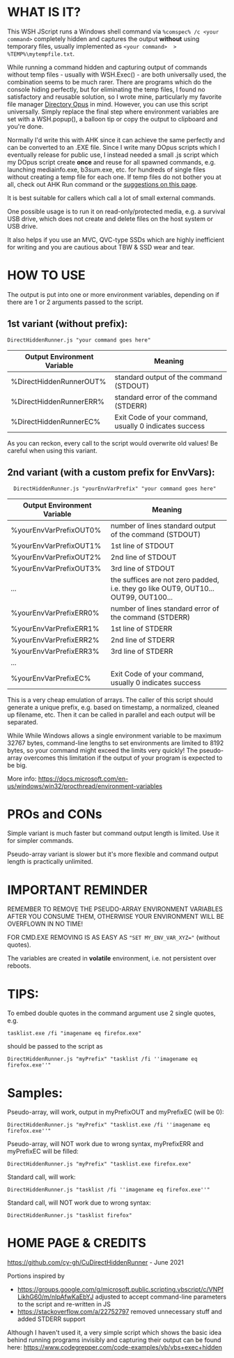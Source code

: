 # WHAT IS IT?

This WSH JScript runs a Windows shell command via ```%comspec% /c <your command>``` completely hidden and captures the output **without** using temporary files, usually implemented as ```<your command>  >  %TEMP%\mytempfile.txt```.

While running a command hidden and capturing output of commands without temp files - usually with WSH.Exec() - are both universally used, the combination seems to be much rarer. There are programs which do the console hiding perfectly, but for eliminating the temp files, I found no satisfactory and reusable solution, so I wrote mine, particularly my favorite file manager [Directory Opus](https://www.gpsoft.com.au/) in mind. However, you can use this script universally. Simply replace the final step where environment variables are set with a WSH.popup(), a balloon tip or copy the output to clipboard and you're done.

Normally I'd write this with AHK since it can achieve the same perfectly and can be converted to an .EXE file. Since I write many DOpus scripts which I eventually release for public use, I instead needed a small .js script which my DOpus script create **once** and reuse for all spawned commands, e.g. launching mediainfo.exe, b3sum.exe, etc. for hundreds of single files without creating a temp file for each one. If temp files do not bother you at all, check out AHK Run command or the [suggestions on this page](https://www.raymond.cc/blog/hidden-start-runs-batch-files-silently-without-flickering-console/view-all/).

It is best suitable for callers which call a lot of small external commands.

One possible usage is to run it on read-only/protected media, e.g. a survival USB drive, which does not create and delete files on the host system or USB drive.

It also helps if you use an MVC, QVC-type SSDs which are highly inefficient for writing and you are cautious about TBW & SSD wear and tear.


# HOW TO USE

The output is put into one or more environment variables, depending on if there are 1 or 2 arguments passed to the script.

## 1st variant (without prefix):

```{batch}
DirectHiddenRunner.js "your command goes here"
```

| Output Environment Variable | Meaning                                                |
| --------------------------- | ------------------------------------------------------ |
| %DirectHiddenRunnerOUT%     | standard output of the command (STDOUT)                |
| %DirectHiddenRunnerERR%     | standard error of the command (STDERR)                 |
| %DirectHiddenRunnerEC%      | Exit Code of your command, usually 0 indicates success |

As you can reckon, every call to the script would overwrite old values! Be careful when using this variant.



## 2nd variant (with a custom prefix for EnvVars):

```{batch}
  DirectHiddenRunner.js "yourEnvVarPrefix" "your command goes here"
```


| Output Environment Variable | Meaning                                                      |
| --------------------------- | ------------------------------------------------------------ |
| %yourEnvVarPrefixOUT0%      | number of lines standard output of the command (STDOUT)      |
| %yourEnvVarPrefixOUT1%      | 1st line of STDOUT                                           |
| %yourEnvVarPrefixOUT2%      | 2nd line of STDOUT                                           |
| %yourEnvVarPrefixOUT3%      | 3rd line of STDOUT                                           |
| ...                         | the suffices are not zero padded, i.e. they go like OUT9, OUT10... OUT99, OUT100... |
| %yourEnvVarPrefixERR0%      | number of lines standard error of the command (STDERR)       |
| %yourEnvVarPrefixERR1%      | 1st line of STDERR                                           |
| %yourEnvVarPrefixERR2%      | 2nd line of STDERR                                           |
| %yourEnvVarPrefixERR3%      | 3rd line of STDERR                                           |
| ...                         |                                                              |
| %yourEnvVarPrefixEC%        | Exit Code of your command, usually 0 indicates success       |

This is a very cheap emulation of arrays. The caller of this script should generate a unique prefix, e.g. based on timestamp, a normalized, cleaned up filename, etc. Then it can be called in parallel and each output will be separated.

While While Windows allows a single environment variable to be maximum 32767 bytes, command-line lengths to set environments are limited to 8192 bytes, so your command might exceed the limits very quickly! The pseudo-array overcomes this limitation if the output of your program is expected to be big.

More info: https://docs.microsoft.com/en-us/windows/win32/procthread/environment-variables

# PROs and CONs

Simple variant is much faster but command output length is limited. Use it for simpler commands.

Pseudo-array variant is slower but it's more flexible and command output length is practically unlimited.


# IMPORTANT REMINDER

REMEMBER TO REMOVE THE PSEUDO-ARRAY ENVIRONMENT VARIABLES AFTER YOU CONSUME THEM, OTHERWISE YOUR ENVIRONMENT WILL BE OVERFLOWN IN NO TIME!

FOR CMD.EXE REMOVING IS AS EASY AS ```"SET MY_ENV_VAR_XYZ="``` (without quotes).

The variables are created in **volatile** environment, i.e. not persistent over reboots.

# TIPS:

To embed double quotes in the command argument use 2 single quotes, e.g.
```{batch}
tasklist.exe /fi "imagename eq firefox.exe"
```
should be passed to the script as
```{batch}
DirectHiddenRunner.js "myPrefix" "tasklist /fi ''imagename eq firefox.exe''"
```

# Samples:

Pseudo-array, will work, output in myPrefixOUT and myPrefixEC (will be 0):
```{batch}
DirectHiddenRunner.js "myPrefix" "tasklist.exe /fi ''imagename eq firefox.exe''"
```

Pseudo-array, will NOT work due to wrong syntax, myPrefixERR and myPrefixEC will be filled:
```{batch}
DirectHiddenRunner.js "myPrefix" "tasklist.exe firefox.exe"
```

Standard call, will work:
```{batch}
DirectHiddenRunner.js "tasklist /fi ''imagename eq firefox.exe''"
```

Standard call, will NOT work due to wrong syntax:
```{batch}
DirectHiddenRunner.js "tasklist firefox"
```


# HOME PAGE & CREDITS

https://github.com/cy-gh/CuDirectHiddenRunner - June 2021


Portions inspired by

* https://groups.google.com/g/microsoft.public.scripting.vbscript/c/VNPfLikhG60/m/nIpAfwKaEbYJ
  adjusted to accept command-line parameters to the script and re-written in JS
* https://stackoverflow.com/a/22752797
  removed unnecessary stuff and added STDERR support

Although I haven't used it, a very simple script which shows the basic idea behind running programs invisibly and capturing their output can be found here:
https://www.codegrepper.com/code-examples/vb/vbs+exec+hidden
